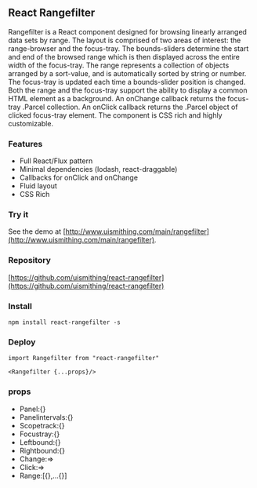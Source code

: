 ## React Rangefilter

Rangefilter is a React component designed for browsing linearly arranged data sets by range. The layout is comprised of two areas of interest: the range-browser and the focus-tray. The bounds-sliders determine the start and end of the browsed range which is then displayed across the entire width of the focus-tray. The range represents a collection of objects arranged by a sort-value, and is automatically sorted by string or number. The focus-tray is updated each time a bounds-slider position is changed. Both the range and the focus-tray support the ability to display a common HTML element as a background. An onChange callback returns the focus-tray .Parcel collection. An onClick callback returns the .Parcel object of clicked focus-tray element. The component is CSS rich and highly customizable.

### Features
  * Full React/Flux pattern
  * Minimal dependencies (lodash, react-draggable)
  * Callbacks for onClick and onChange
  * Fluid layout
  * CSS Rich

### Try it
See the demo at [http://www.uismithing.com/main/rangefilter](http://www.uismithing.com/main/rangefilter).

### Repository
[https://github.com/uismithing/react-rangefilter](https://github.com/uismithing/react-rangefilter)

### Install
`npm install react-rangefilter -s`

### Deploy
`import Rangefilter from "react-rangefilter"`

`<Rangefilter {...props}/>`

### props
  * Panel:{}
  * Panelintervals:{}
  * Scopetrack:{}
  * Focustray:{}
  * Leftbound:{}
  * Rightbound:{}
  * Change:=>
  * Click:=>
  * Range:[{},...{}]

